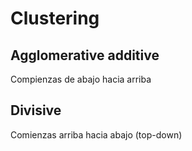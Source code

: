 # Clustering

## Agglomerative additive

Compienzas de abajo hacia arriba

## Divisive

Comienzas arriba hacia abajo (top-down)

